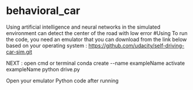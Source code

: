# behavioral_car
Using artificial intelligence and neural networks in the simulated environment can detect the center of the road with low error
#Using
To run the code, you need an emulator that you can download from the link below based on your operating system :
https://github.com/udacity/self-driving-car-sim.git

NEXT : open cmd or terminal
conda create --name exampleName
activate exampleName
python drive.py

Open your emulator Python code after running
